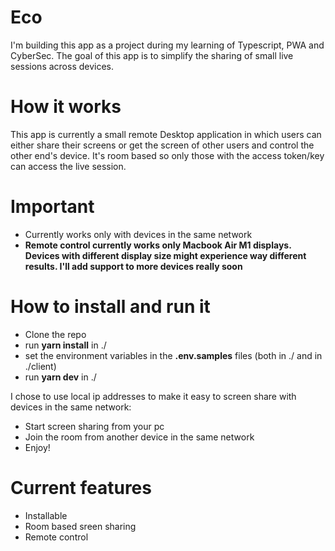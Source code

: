 # Eco

I'm building this app as a project during my learning of Typescript, PWA and CyberSec.
The goal of this app is to simplify the sharing of small live sessions across devices.

# How it works

This app is currently a small remote Desktop application in which users can either share their screens or get the screen of other users and control the other end's device.
It's room based so only those with the access token/key can access the live session.

# Important

- Currently works only with devices in the same network
- <b>Remote control currently works only Macbook Air M1 displays. Devices with different display size might experience way different results. I'll add support to more devices really soon</b>

# How to install and run it

- Clone the repo
- run <b>yarn install</b> in ./
- set the environment variables in the <b>.env.samples</b> files (both in ./ and in ./client)
- run <b>yarn dev</b> in ./

I chose to use local ip addresses to make it easy to screen share with devices in the same network:

- Start screen sharing from your pc
- Join the room from another device in the same network
- Enjoy!

# Current features

- Installable
- Room based sreen sharing
- Remote control
